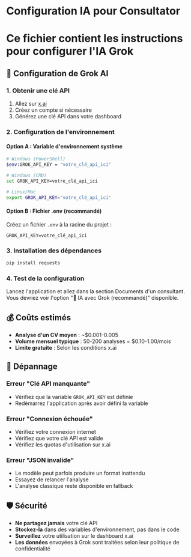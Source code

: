 # Configuration IA pour Consultator
# Ce fichier contient les instructions pour configurer l'IA Grok

## 🚀 Configuration de Grok AI

### 1. Obtenir une clé API
1. Allez sur [x.ai](https://x.ai)
2. Créez un compte si nécessaire
3. Générez une clé API dans votre dashboard

### 2. Configuration de l'environnement

#### Option A : Variable d'environnement système
```bash
# Windows (PowerShell)
$env:GROK_API_KEY = "votre_clé_api_ici"

# Windows (CMD)
set GROK_API_KEY=votre_clé_api_ici

# Linux/Mac
export GROK_API_KEY="votre_clé_api_ici"
```

#### Option B : Fichier .env (recommandé)
Créez un fichier `.env` à la racine du projet :
```
GROK_API_KEY=votre_clé_api_ici
```

### 3. Installation des dépendances
```bash
pip install requests
```

### 4. Test de la configuration
Lancez l'application et allez dans la section Documents d'un consultant.
Vous devriez voir l'option "🤖 IA avec Grok (recommandé)" disponible.

## 💰 Coûts estimés

- **Analyse d'un CV moyen** : ~$0.001-0.005
- **Volume mensuel typique** : 50-200 analyses = $0.10-1.00/mois
- **Limite gratuite** : Selon les conditions x.ai

## 🔧 Dépannage

### Erreur "Clé API manquante"
- Vérifiez que la variable `GROK_API_KEY` est définie
- Redémarrez l'application après avoir défini la variable

### Erreur "Connexion échouée"
- Vérifiez votre connexion internet
- Vérifiez que votre clé API est valide
- Vérifiez les quotas d'utilisation sur x.ai

### Erreur "JSON invalide"
- Le modèle peut parfois produire un format inattendu
- Essayez de relancer l'analyse
- L'analyse classique reste disponible en fallback

## 🛡️ Sécurité

- **Ne partagez jamais** votre clé API
- **Stockez-la** dans des variables d'environnement, pas dans le code
- **Surveillez** votre utilisation sur le dashboard x.ai
- **Les données** envoyées à Grok sont traitées selon leur politique de confidentialité